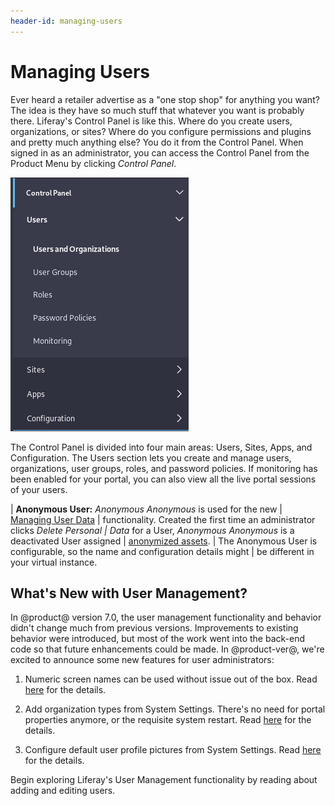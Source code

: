 ```yaml
---
header-id: managing-users
---
```


# Managing Users

Ever heard a retailer advertise as a "one stop shop" for anything you want? The
idea is they have so much stuff that whatever you want is probably there.
Liferay's Control Panel is like this. Where do you create users, organizations,
or sites? Where do you configure permissions and plugins and pretty much
anything else? You do it from the Control Panel. When signed in as an
administrator, you can access the Control Panel from the Product Menu by
clicking *Control Panel*.

![Figure 1: Administrators can access the Control Panel from the Product Menu.](../../images/usrmgmt-control-panel.png)

The Control Panel is divided into four main areas: Users, Sites, Apps,
and Configuration. The Users section lets you create and manage users,
organizations, user groups, roles, and password policies. If monitoring has been
enabled for your portal, you can also view all the live portal sessions of your
users.

<!--That's what this section of articles describes: User Management. Use these links
to navigate quickly to the content you want:

- [Users](/docs/7-1/user/-/knowledge_base/u/users-and-organizations)
    - [Adding, Editing, and Deleting Users](/docs/7-1/user/-/knowledge_base/u/adding-editing-and-deleting-users)
    - [Important Additional User Management Topics](/docs/7-1/user/-/knowledge_base/u/user-management-additional-topics)
- [Organizations](/docs/7-1/user/-/knowledge_base/u/organizations)
    - [Managing Organizations](/docs/7-1/user/-/knowledge_base/u/managing-organizations)
- [Roles and Permissions](/docs/7-1/user/-/knowledge_base/u/roles-and-permissions)
    - [Managing Roles](/docs/7-1/user/-/knowledge_base/u/managing-roles)
    - [Defining Role Permissions](/docs/7-1/user/-/knowledge_base/u/defining-role-permissions)
- [User Groups](/docs/7-1/user/-/knowledge_base/u/user-groups)

These articles are planned but not yet written:

- Password Policies(/discover/portal/-/knowledge_base/7-1/password-policies)
- Monitoring Users(/discover/portal/-/knowledge_base/7-1/monitoring-users)
- Auditing Users(/discover/portal/-/knowledge_base/7-1/auditing-users)
-->

| **Anonymous User:** *Anonymous Anonymous* is used for the new
| [Managing User Data](/docs/7-1/user/-/knowledge_base/u/managing-user-data)
| functionality. Created the first time an administrator clicks *Delete Personal
| Data* for a User, *Anonymous Anonymous* is a deactivated User assigned
| [anonymized assets](/docs/7-1/user/-/knowledge_base/u/managing-user-data#anonymizing-data).
| The Anonymous User is configurable, so the name and configuration details might
| be different in your virtual instance.


## What's New with User Management?

In @product@ version 7.0, the user management functionality and behavior didn't
change much from previous versions. Improvements to existing behavior were
introduced, but most of the work went into the back-end code so that future
enhancements could be made. In @product-ver@, we're excited to announce some new
features for user administrators:

1.  Numeric screen names can be used without issue out of the box. Read
    [here](/docs/7-1/user/-/knowledge_base/u/user-management-additional-topics#numeric-screen-names) 
    for the details.

2.  Add organization types from System Settings. There's no need for portal
    properties anymore, or the requisite system restart. Read
    [here](/docs/7-1/user/-/knowledge_base/u/managing-organizations#organization-types) 
    for the details.

3.  Configure default user profile pictures from System Settings. Read
    [here](/docs/7-1/user/-/knowledge_base/u/user-management-additional-topics#user-profile-pictures) 
    for the details.

Begin exploring Liferay's User Management functionality by reading about
adding and editing users. 

<!-- Perhaps make a table showing similarities and differences between the
parallel sites vs. portal-wide user functionality
-->
